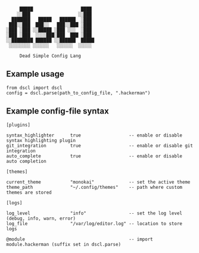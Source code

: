 

         █████                  ████ 
        ░░███                  ░░███ 
      ███████   █████   ██████  ░███ 
     ███░░███  ███░░   ███░░███ ░███ 
    ░███ ░███ ░░█████ ░███ ░░░  ░███ 
    ░███ ░███  ░░░░███░███  ███ ░███ 
    ░░████████ ██████ ░░██████  █████
     ░░░░░░░░ ░░░░░░   ░░░░░░  ░░░░░ 

         Dead Simple Config Lang


## Example usage

    from dscl import dscl
    config = dscl.parse(path_to_config_file, ".hackerman")


## Example config-file syntax

    [plugins]

    syntax_highlighter      true                  -- enable or disable syntax highlighting plugin
    git_integration         true                  -- enable or disable git integration
    auto_complete           true                  -- enable or disable auto completion

    [themes]

    current_theme           "monokai"             -- set the active theme
    theme_path              "~/.config/themes"    -- path where custom themes are stored

    [logs]

    log_level               "info"                -- set the log level (debug, info, warn, error)
    log_file                "/var/log/editor.log" -- location to store logs

    @module                                       -- import module.hackerman (suffix set in dscl.parse)

